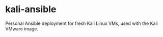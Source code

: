 # kali-ansible

Personal Ansible deployment for fresh Kali Linux VMs, used with the Kali VMware image.